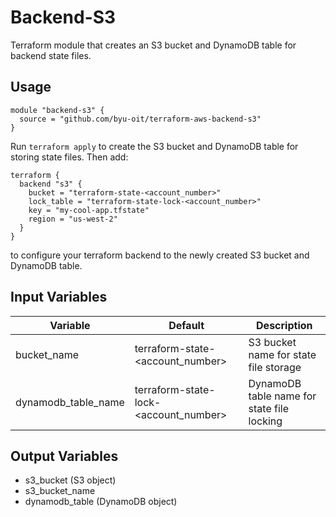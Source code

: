 # Backend-S3
Terraform module that creates an S3 bucket and DynamoDB table for backend state files.

## Usage
```hcl
module "backend-s3" {
  source = "github.com/byu-oit/terraform-aws-backend-s3"
}
```

Run `terraform apply` to create the S3 bucket and DynamoDB table for storing state files. Then add:
```hcl
terraform {
  backend "s3" {
    bucket = "terraform-state-<account_number>"
    lock_table = "terraform-state-lock-<account_number>"
    key = "my-cool-app.tfstate"
    region = "us-west-2"
  }
}
```
to configure your terraform backend to the newly created S3 bucket and DynamoDB table.


## Input Variables
| Variable | Default | Description |
| --- | --- | --- |
| bucket_name | terraform-state-<account_number> | S3 bucket name for state file storage |
| dynamodb_table_name | terraform-state-lock-<account_number> | DynamoDB table name for state file locking|

## Output Variables
* s3_bucket (S3 object)
* s3_bucket_name
* dynamodb_table (DynamoDB object)